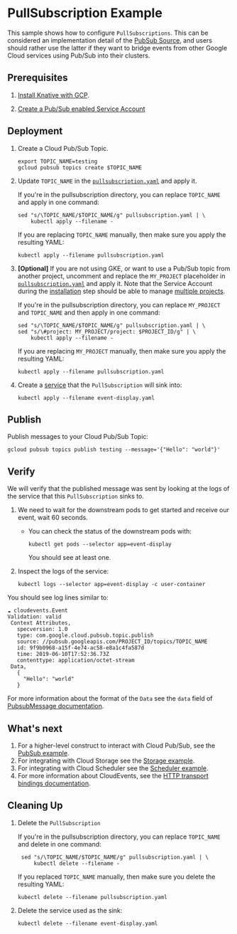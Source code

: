 # PullSubscription Example

This sample shows how to configure `PullSubscriptions`. This
can be considered an implementation detail of the [PubSub Source](../../pubsub/README.md), and users should rather 
use the latter if they want to bridge events from other Google Cloud services using Pub/Sub into their clusters.

## Prerequisites

1. [Install Knative with GCP](../../install/README.md).

1. [Create a Pub/Sub enabled Service Account](../../install/pubsub-service-account.md)

## Deployment

1. Create a Cloud Pub/Sub Topic.

   ```shell
   export TOPIC_NAME=testing
   gcloud pubsub topics create $TOPIC_NAME
   ```

1. Update `TOPIC_NAME` in the [`pullsubscription.yaml`](pullsubscription.yaml)
   and apply it.

   If you're in the pullsubscription directory, you can replace `TOPIC_NAME` and
   apply in one command:

   ```shell
   sed "s/\TOPIC_NAME/$TOPIC_NAME/g" pullsubscription.yaml | \
       kubectl apply --filename -
   ```

   If you are replacing `TOPIC_NAME` manually, then make sure you apply the
   resulting YAML:

   ```shell
   kubectl apply --filename pullsubscription.yaml
   ```

1. **[Optional]** If you are not using GKE, or want to use a Pub/Sub topic from another
   project, uncomment and replace the `MY_PROJECT` placeholder in [`pullsubscription.yaml`](pullsubscription.yaml) and apply it. 
   Note that the Service Account during the [installation](../../install/README.md) step should be able to manage
   [multiple projects](../../install/managing-multiple-projects.md).

   If you're in the pullsubscription directory, you can replace `MY_PROJECT` and
   `TOPIC_NAME` and then apply in one command:

   ```shell
   sed "s/\TOPIC_NAME/$TOPIC_NAME/g" pullsubscription.yaml | \
   sed "s/\#project: MY_PROJECT/project: $PROJECT_ID/g" | \
       kubectl apply --filename -
   ```

   If you are replacing `MY_PROJECT` manually, then make sure you apply the
   resulting YAML:

   ```shell
   kubectl apply --filename pullsubscription.yaml
   ```

1. Create a [service](event-display.yaml) that the `PullSubscription` will sink into:

   ```shell
   kubectl apply --filename event-display.yaml
   ```

## Publish

Publish messages to your Cloud Pub/Sub Topic:

```shell
gcloud pubsub topics publish testing --message='{"Hello": "world"}'
```

## Verify

We will verify that the published message was sent by looking at the logs of the
service that this `PullSubscription` sinks to.

1. We need to wait for the downstream pods to get started and receive our event,
   wait 60 seconds.

   - You can check the status of the downstream pods with:

     ```shell
     kubectl get pods --selector app=event-display
     ```

     You should see at least one.

1. Inspect the logs of the service:

   ```shell
   kubectl logs --selector app=event-display -c user-container
   ```

You should see log lines similar to:

```shell
☁️ cloudevents.Event
Validation: valid
 Context Attributes,
   specversion: 1.0
   type: com.google.cloud.pubsub.topic.publish
   source: //pubsub.googleapis.com/PROJECT_ID/topics/TOPIC_NAME
   id: 9f9b0968-a15f-4e74-ac58-e8a1c4fa587d
   time: 2019-06-10T17:52:36.73Z
   contenttype: application/octet-stream
 Data,
   {
     "Hello": "world"
   }
```

For more information about the format of the `Data` see the `data` field of
[PubsubMessage documentation](https://cloud.google.com/pubsub/docs/reference/rest/v1/PubsubMessage). 

## What's next

1. For a higher-level construct to interact with Cloud Pub/Sub, see the [PubSub example](../../pubsub/README.md).
1. For integrating with Cloud Storage see the [Storage example](../storage/README.md).
1. For integrating with Cloud Scheduler see the [Scheduler example](../scheduler/README.md).
1. For more information about CloudEvents, see the [HTTP transport bindings documentation](https://github.com/cloudevents/spec).

## Cleaning Up

1. Delete the `PullSubscription`

    If you're in the pullsubscription directory, you can replace `TOPIC_NAME` and
    delete in one command:
    
    ```shell
     sed "s/\TOPIC_NAME/$TOPIC_NAME/g" pullsubscription.yaml | \
         kubectl delete --filename -
    ```
    
    If you replaced `TOPIC_NAME` manually, then make sure you delete the
    resulting YAML:
    
    ```shell
    kubectl delete --filename pullsubscription.yaml
    ```

1. Delete the service used as the sink:

    ```shell
    kubectl delete --filename event-display.yaml
    ```
